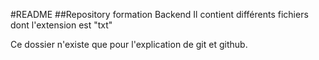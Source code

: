 #README
##Repository formation Backend
Il contient différents fichiers dont l'extension est "txt"

Ce dossier n'existe que pour l'explication de git et github.

